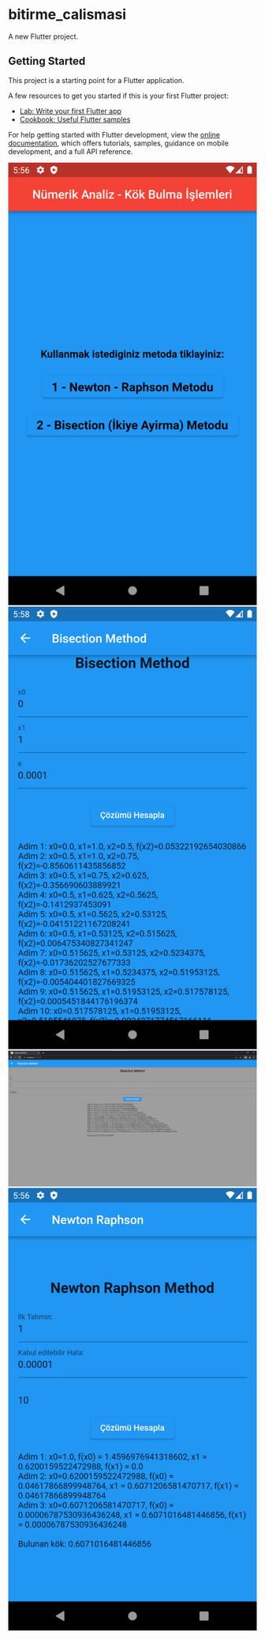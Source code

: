 # bitirme_calismasi

A new Flutter project.

## Getting Started

This project is a starting point for a Flutter application.

A few resources to get you started if this is your first Flutter project:

- [Lab: Write your first Flutter app](https://docs.flutter.dev/get-started/codelab)
- [Cookbook: Useful Flutter samples](https://docs.flutter.dev/cookbook)

For help getting started with Flutter development, view the
[online documentation](https://docs.flutter.dev/), which offers tutorials,
samples, guidance on mobile development, and a full API reference.



![image alt](https://github.com/Ahmetyilmazz/Flutter_App/blob/301fed7abc72cee4c0cda5a08a8770da8645c8c4/bitirme_calismasi/AnaEkran_Telefon.png)
![image alt](https://github.com/Ahmetyilmazz/Flutter_App/blob/301fed7abc72cee4c0cda5a08a8770da8645c8c4/bitirme_calismasi/Bisection(1)_Telefon.png)
![image alt](https://github.com/Ahmetyilmazz/Flutter_App/blob/301fed7abc72cee4c0cda5a08a8770da8645c8c4/bitirme_calismasi/Bisection_Bilgisayar.png)
![image alt](https://github.com/Ahmetyilmazz/Flutter_App/blob/301fed7abc72cee4c0cda5a08a8770da8645c8c4/bitirme_calismasi/NewtonRaphson_Telefon.png)

